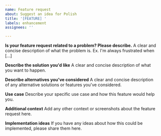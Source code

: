 ```yaml
---
name: Feature request
about: Suggest an idea for Polish
title: '[FEATURE] '
labels: enhancement
assignees: ''

---
```


**Is your feature request related to a problem? Please describe.**
A clear and concise description of what the problem is. Ex. I'm always frustrated when [...]

**Describe the solution you'd like**
A clear and concise description of what you want to happen.

**Describe alternatives you've considered**
A clear and concise description of any alternative solutions or features you've considered.

**Use case**
Describe your specific use case and how this feature would help you.

**Additional context**
Add any other context or screenshots about the feature request here.

**Implementation ideas**
If you have any ideas about how this could be implemented, please share them here.